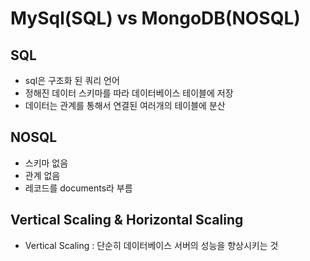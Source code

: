 # MySql(SQL) vs MongoDB(NOSQL)

## SQL
- sql은 구조화 된 쿼리 언어
- 정해진 데이터 스키마를 따라 데이터베이스 테이블에 저장
- 데이터는 관계를 통해서 연결된 여러개의 테이블에 분산

## NOSQL
- 스키마 없음
- 관계 없음
- 레코드를 documents라 부름



## Vertical Scaling & Horizontal Scaling

- Vertical Scaling : 단순히 데이터베이스 서버의 성능을 향상시키는 것
